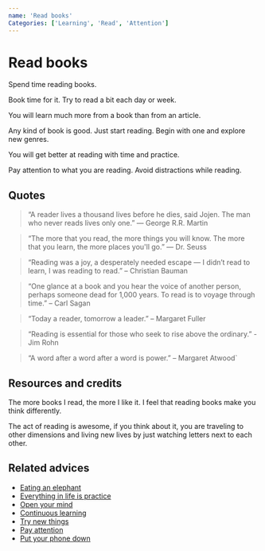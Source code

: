 ```yaml
---
name: 'Read books'
Categories: ['Learning', 'Read', 'Attention']
---
```

# Read books

Spend time reading books.

Book time for it. Try to read a bit each day or week.

You will learn much more from a book than from an article.

Any kind of book is good. Just start reading. Begin with one and explore new genres.

You will get better at reading with time and practice.

Pay attention to what you are reading. Avoid distractions while reading.

## Quotes

> “A reader lives a thousand lives before he dies, said Jojen. The man who never reads lives only one.” ― George R.R. Martin

> “The more that you read, the more things you will know. The more that you learn, the more places you'll go.” ― Dr. Seuss

> “Reading was a joy, a desperately needed escape — I didn’t read to learn, I was reading to read.” – Christian Bauman

> “One glance at a book and you hear the voice of another person, perhaps someone dead for 1,000 years. To read is to voyage through time.” – Carl Sagan

> “Today a reader, tomorrow a leader.” – Margaret Fuller

> “Reading is essential for those who seek to rise above the ordinary.” - Jim Rohn

> “A word after a word after a word is power.” – Margaret Atwood`

## Resources and credits

The more books I read, the more I like it. I feel that reading books make you think differently.

The act of reading is awesome, if you think about it, you are traveling to other dimensions and living new lives by just watching letters next to each other.

## Related advices

- [Eating an elephant](../Eating%20an%20elephant/index.md)
- [Everything in life is practice](../Everything%20in%20life%20is%20practice/index.md)
- [Open your mind](../Open%20your%20mind/index.md)
- [Continuous learning](../Continuous%20learning/index.md)
- [Try new things](../Try%20new%20things/index.md)
- [Pay attention](../Pay%20attention/index.md)
- [Put your phone down](../Put%20your%20phone%20down/index.md)